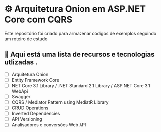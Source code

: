 # ⚙ Arquitetura Onion em ASP.NET Core com CQRS
Este repositório foi criado para armazenar códigos de exemplos seguindo um roteiro de estudo

## 🔨 Aqui está uma lista de recursos e tecnologias utlizadas .

- [ ] Arquitetura Onion
- [ ] Entity Framework Core
- [ ] NET Core 3.1 Library / .NET Standard 2.1 Library / ASP.NET Core 3.1 WebApi
- [ ] Swagger
- [ ] CQRS / Mediator Pattern using MediatR Library
- [ ] CRUD Operations
- [ ] Inverted Dependencies
- [ ] API Versioning
- [ ] Analisadores e conversões Web API

